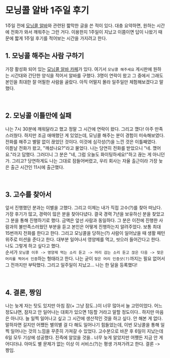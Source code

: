 # 모닝콜 알바 1주일 후기

1주일 전에 [모닝콜 알바](/lib/2023/reflection/0509.md)와 관련된 짧막한 글을 쓴 적이 있다. 대충 요약하면, 원하는 시간에 전화가 와서 깨워주는 그런 거다. 이용한지 1주일이 지났고 이쯤이면 답이 나왔기 때문에 짧게 1주일 후기를 적어보는 시간을 가지려고 한다.   

## 1. 모닝콜 해주는 사람 구하기
가장 활성화 되어 있는 [모닝콜 알바 카페](https://cafe.naver.com/wakeme)가 있다. 여기서 `모닝콜 해주세요` 게시판에 원하는 시간대와 간단한 양식을 적어서 알바를 구했다. 3명이 연락이 왔고 그 중에서 그래도 본인을 최대한 잘 어필한 사람을 골랐다. 아직 어떨지 몰라 일주일만 체험해보겠다고 말했다.

<br>

## 2. 모닝콜 이틀만에 실패
나는 7시 30분에 깨워달라고 했고 정말 그 시간에 연락이 왔다. 그리고 깼다! 아주 만족스러웠다. 하지만 조금 애매했던 게 있었는데, 모닝콜 해주는 분이 경험이 미숙해보였다. 전화를 해주고 별말 없이 끊었던 것이다. 이것에 심각성(?)을 느낀 것은 이틀째였다.   
이튿날 전화가 왔고, "깨셨나요?"라고 물었다. 나는 당연히 전화를 받았으니 "네. 깼어요."라고 답했다. 그러더니 그 분은 "네, 그럼 오늘도 화이팅하세요!"하고 끊는 게 아니던가. 그리고? 당연하게도 나는 그대로 잠들어버렸고, 우리 회사는 자율 출근이라 가장 늦은 출근 시간인 11시에 출근했다.

<br>

## 3. 고수를 찾아서
앞서 진행했던 분과는 이별을 고했다. 그리고 이제는 내가 직접 고수(?)를 찾아 떠났다. 가장 후기가 많고, 경력이 많은 분을 찾아다녔다. 결국 경력 7년을 보유하신 분을 찾았고 그 분을 통해 진행하기로 했다. 금액은 앞선 사람과 동일하다. 그 분은 이전에 진행한 사람과의 불만족스러웠던 부분을 듣고 본인은 어떻게 진행하는지 알려주었다. 보통 최대 15번까지 전화를 한다고 한다. 그리고 모닝콜을 당하는(?) 사람이 일어났을 때 생활 패턴 위주로 미션을 준다고 한다. 대부분 일어나서 영양제를 먹고, 씻으러 들어간다고 한다. 나도 그렇게 하고 싶다고 했다.   
순서가 `모닝콜 이후 -> 영양제 먹는 소리 듣고 -> 머리 감는 소리 듣고 끊은 다음 -> 젖은 머리를 찍어서 인증`하는 형태라고 한다. 나는 굳이 `젖은 머리 인증샷(?)`까지는 필요 없어서 그 전까지만 부탁했다. 그리고 일주일이 지났고... 나는 한 달을 등록했다!

<br>

## 4. 결론, 짱임
나는 늦게 자는 탓도 있지만 아침 잠(+ 그냥 잠도..)이 너무 많아서 늘 고민이었다. 어느 정도냐면, 잠자고 안 일어나는 대회가 있으면 1등할 거라고 말할 정도이다.. 하지만 마음은 아니다. 늘 일찍 일어나고 싶고 그 시간에 생산적인 것을 하고 싶다. 안 해본 게 없다. 말하자면 길지만 어쨌든 별의별 걸 다 해도 일어나기 힘들었는데, 이번 모닝콜을 통해 일찍 일어나는 것의 느낌을 꾸준히 가져갈 수 있었다. 고수분으로 바꾼 후 6일이 지났는데 6일 모두 기상에 성공했다. 진즉에 알았을 것을.. 너무 늦게 알았지만 어쨌든 지금 안 게 어디더냐. 아마도 별 문제가 없는 이상 이 서비스(?)는 평생 가져가려고 한다. 결론 -> 짱임.
